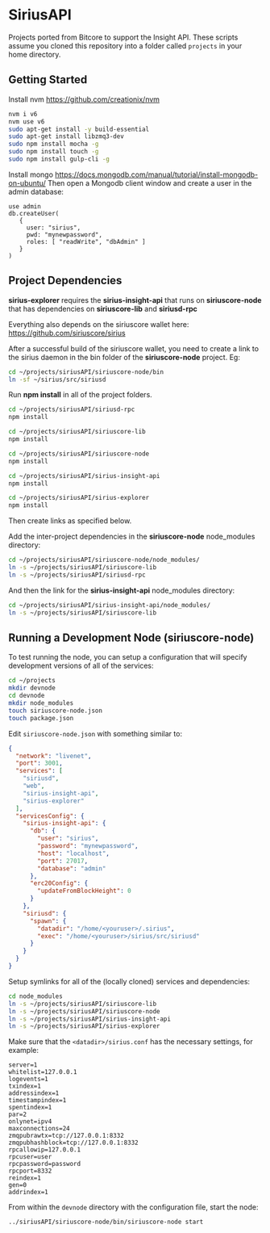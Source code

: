 # SiriusAPI
Projects ported from Bitcore to support the Insight API.
These scripts assume you cloned this repository into a folder called `projects` in your home directory.

## Getting Started

Install nvm https://github.com/creationix/nvm  

```bash
nvm i v6
nvm use v6
sudo apt-get install -y build-essential
sudo apt-get install libzmq3-dev
sudo npm install mocha -g
sudo npm install touch -g
sudo npm install gulp-cli -g
```  
Install mongo https://docs.mongodb.com/manual/tutorial/install-mongodb-on-ubuntu/
Then open a Mongodb client window and create a user in the admin database:
```
use admin
db.createUser(
   {
     user: "sirius",
     pwd: "mynewpassword",
     roles: [ "readWrite", "dbAdmin" ]
   }
)
```

## Project Dependencies
**sirius-explorer** requires the **sirius-insight-api** that runs on **siriuscore-node** that has dependencies on **siriuscore-lib** and **siriusd-rpc**

Everything also depends on the siriuscore wallet here: https://github.com/siriuscore/sirius

After a successful build of the siriuscore wallet, you need to create a link to the sirius daemon in the bin folder of the **siriuscore-node** project. Eg:
```bash
cd ~/projects/siriusAPI/siriuscore-node/bin
ln -sf ~/sirius/src/siriusd
```

Run **npm install** in all of the project folders.
```bash
cd ~/projects/siriusAPI/siriusd-rpc
npm install

cd ~/projects/siriusAPI/siriuscore-lib
npm install

cd ~/projects/siriusAPI/siriuscore-node
npm install

cd ~/projects/siriusAPI/sirius-insight-api
npm install

cd ~/projects/siriusAPI/sirius-explorer
npm install
```

Then create links as specified below.


Add the inter-project dependencies in the **siriuscore-node** node_modules directory:
```bash
cd ~/projects/siriusAPI/siriuscore-node/node_modules/
ln -s ~/projects/siriusAPI/siriuscore-lib
ln -s ~/projects/siriusAPI/siriusd-rpc
```
And then the link for the **sirius-insight-api** node_modules directory:
```bash
cd ~/projects/siriusAPI/sirius-insight-api/node_modules/
ln -s ~/projects/siriusAPI/siriuscore-lib
```

## Running a Development Node (siriuscore-node)

To test running the node, you can setup a configuration that will specify development versions of all of the services:

```bash
cd ~/projects
mkdir devnode
cd devnode
mkdir node_modules
touch siriuscore-node.json
touch package.json
```

Edit `siriuscore-node.json` with something similar to:
```json
{
  "network": "livenet",
  "port": 3001,
  "services": [
    "siriusd",
    "web",
    "sirius-insight-api",
    "sirius-explorer"
  ],
  "servicesConfig": {
    "sirius-insight-api": {
      "db": {
        "user": "sirius",
        "password": "mynewpassword",
        "host": "localhost",
        "port": 27017,
        "database": "admin"
      },
      "erc20Config": {
        "updateFromBlockHeight": 0
      }
    },
    "siriusd": {
      "spawn": {
        "datadir": "/home/<youruser>/.sirius",
        "exec": "/home/<youruser>/sirius/src/siriusd"
      }
    }
  }
}
```

Setup symlinks for all of the (locally cloned) services and dependencies:

```bash
cd node_modules
ln -s ~/projects/siriusAPI/siriuscore-lib
ln -s ~/projects/siriusAPI/siriuscore-node
ln -s ~/projects/siriusAPI/sirius-insight-api
ln -s ~/projects/siriusAPI/sirius-explorer
```

Make sure that the `<datadir>/sirius.conf` has the necessary settings, for example:
```
server=1
whitelist=127.0.0.1
logevents=1
txindex=1
addressindex=1
timestampindex=1
spentindex=1
par=2
onlynet=ipv4
maxconnections=24
zmqpubrawtx=tcp://127.0.0.1:8332
zmqpubhashblock=tcp://127.0.0.1:8332
rpcallowip=127.0.0.1
rpcuser=user
rpcpassword=password
rpcport=8332
reindex=1
gen=0
addrindex=1
```

From within the `devnode` directory with the configuration file, start the node:
```bash
../siriusAPI/siriuscore-node/bin/siriuscore-node start
```

